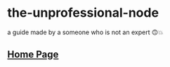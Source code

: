 # the-unprofessional-node

a guide made by a someone who is not an expert 🙃💥

## [Home Page](https://t4gamer.github.io/site/)
